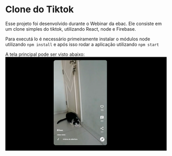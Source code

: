 # Clone do Tiktok

Esse projeto foi desenvolvido durante o Webinar da ebac. Ele consiste em um clone simples do tiktok, utilizando React, node e Firebase.

Para executá lo é necessário primeiramente instalar o módulos node utilizando `npm install` e após isso rodar a aplicação utilizando `npm start`

A tela principal pode ser visto abaixo: 
![Tela Principal](/imagens/tela_principal.png)
